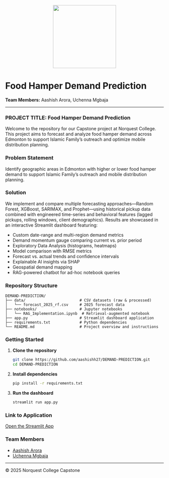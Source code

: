 <p align="center" draggable="false">
  <img src="https://encrypted-tbn0.gstatic.com/images?q=tbn:ANd9GcR8HNB-ex4xb4H3-PXRcywP5zKC_3U8VzQTPA&usqp=CAU" width="200px" height="auto" />
</p>

# Food Hamper Demand Prediction  
**Team Members:** Aashish Arora, Uchenna Mgbaja

---

### PROJECT TITLE: Food Hamper Demand Prediction

Welcome to the repository for our Capstone project at Norquest College. This project aims to forecast and analyze food hamper demand across Edmonton to support Islamic Family’s outreach and optimize mobile distribution planning.

### Problem Statement

Identify geographic areas in Edmonton with higher or lower food hamper demand to support Islamic Family’s outreach and mobile distribution planning.

### Solution

We implement and compare multiple forecasting approaches—Random Forest, XGBoost, SARIMAX, and Prophet—using historical pickup data combined with engineered time-series and behavioral features (lagged pickups, rolling windows, client demographics). Results are showcased in an interactive Streamlit dashboard featuring:

- Custom date-range and multi-region demand metrics
- Demand momentum gauge comparing current vs. prior period
- Exploratory Data Analysis (histograms, heatmaps)
- Model comparison with RMSE metrics
- Forecast vs. actual trends and confidence intervals
- Explainable AI insights via SHAP
- Geospatial demand mapping
- RAG-powered chatbot for ad-hoc notebook queries

### Repository Structure

```
DEMAND-PREDICTION/
├── data/                        # CSV datasets (raw & processed)
│   └── forecast_2025_rf.csv     # 2025 forecast data
├── notebooks/                   # Jupyter notebooks
│   └── RAG_Implementation.ipynb  # Retrieval-augmented notebook
├── app.py                       # Streamlit dashboard application
├── requirements.txt             # Python dependencies
└── README.md                    # Project overview and instructions
```

### Getting Started

1. **Clone the repository**
   ```bash
   git clone https://github.com/aashishh27/DEMAND-PREDICTION.git
   cd DEMAND-PREDICTION
   ```
2. **Install dependencies**
   ```bash
   pip install -r requirements.txt
   ```
3. **Run the dashboard**
   ```bash
   streamlit run app.py
   ```

### Link to Application

[Open the Streamlit App](https://your-streamlit-app-url.streamlit.app)

### Team Members

- [Aashish Arora](https://github.com/aashishh27)  
- [Uchenna Mgbaja](https://www.linkedin.com/in/marianmgbaja/)

---

© 2025 Norquest College Capstone


